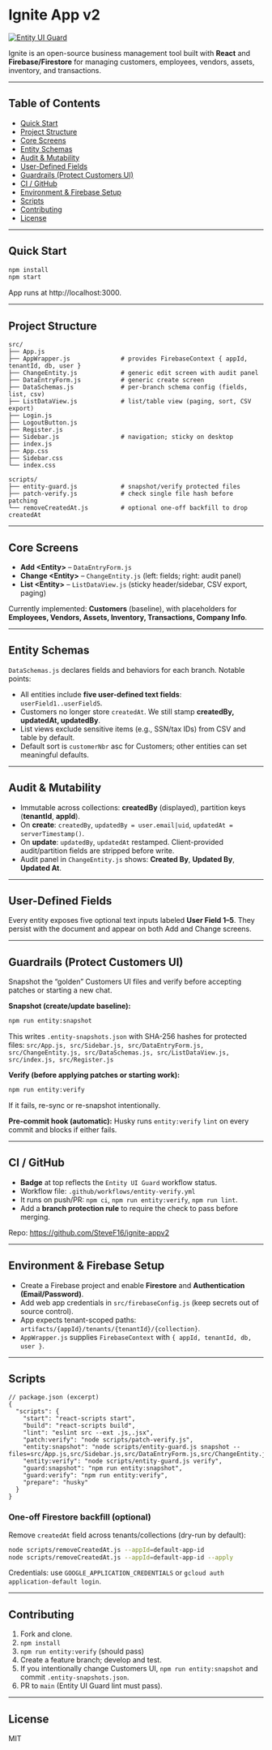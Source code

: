 # Ignite App v2
<!-- inline-review: Promote the actual app name/version; remove CRA boilerplate -->

[![Entity UI Guard](https://github.com/SteveF16/ignite-appv2/actions/workflows/entity-verify.yml/badge.svg)](https://github.com/SteveF16/ignite-appv2/actions/workflows/entity-verify.yml)
<!-- inline-review: CI badge surfaces the Customers UI guardrail status -->

Ignite is an open-source business management tool built with **React** and **Firebase/Firestore** for managing customers, employees, vendors, assets, inventory, and transactions.
<!-- inline-review: Expanded overview to reflect multi-entity scope -->

---

## Table of Contents
<!-- inline-review: Add ToC so new contributors can navigate quickly -->
- [Quick Start](#quick-start)
- [Project Structure](#project-structure)
- [Core Screens](#core-screens)
- [Entity Schemas](#entity-schemas)
- [Audit & Mutability](#audit--mutability)
- [User-Defined Fields](#user-defined-fields)
- [Guardrails (Protect Customers UI)](#guardrails-protect-customers-ui)
- [CI / GitHub](#ci--github)
- [Environment & Firebase Setup](#environment--firebase-setup)
- [Scripts](#scripts)
- [Contributing](#contributing)
- [License](#license)

---

## Quick Start
<!-- inline-review: Replace CRA boilerplate with concrete steps used in this repo -->

```bash
npm install
npm start
```

App runs at http://localhost:3000.

---

## Project Structure
<!-- inline-review: Replace partial tree with current files and scripts -->

```
src/
├── App.js
├── AppWrapper.js              # provides FirebaseContext { appId, tenantId, db, user }
├── ChangeEntity.js            # generic edit screen with audit panel
├── DataEntryForm.js           # generic create screen
├── DataSchemas.js             # per-branch schema config (fields, list, csv)
├── ListDataView.js            # list/table view (paging, sort, CSV export)
├── Login.js
├── LogoutButton.js
├── Register.js
├── Sidebar.js                 # navigation; sticky on desktop
├── index.js
├── App.css
├── Sidebar.css
└── index.css

scripts/
├── entity-guard.js            # snapshot/verify protected files
├── patch-verify.js            # check single file hash before patching
└── removeCreatedAt.js         # optional one-off backfill to drop createdAt
```

---

## Core Screens
<!-- inline-review: Document the three standardized screens per entity -->

- **Add &lt;Entity&gt;** – `DataEntryForm.js`
- **Change &lt;Entity&gt;** – `ChangeEntity.js` (left: fields; right: audit panel)
- **List &lt;Entity&gt;** – `ListDataView.js` (sticky header/sidebar, CSV export, paging)

Currently implemented: **Customers** (baseline), with placeholders for **Employees, Vendors, Assets, Inventory, Transactions, Company Info**.

---

## Entity Schemas
<!-- inline-review: Explain how DataSchemas.js drives Add/Change/List -->

`DataSchemas.js` declares fields and behaviors for each branch. Notable points:

- All entities include **five user-defined text fields**: `userField1..userField5`. <!-- inline-review -->
- Customers no longer store `createdAt`. We still stamp **createdBy, updatedAt, updatedBy**. <!-- inline-review -->
- List views exclude sensitive items (e.g., SSN/tax IDs) from CSV and table by default.
- Default sort is `customerNbr` asc for Customers; other entities can set meaningful defaults.

---

## Audit & Mutability
<!-- inline-review: Centralize audit behavior so new entities follow the same rules -->

- Immutable across collections: **createdBy** (displayed), partition keys (**tenantId**, **appId**).
- On **create**: `createdBy`, `updatedBy = user.email|uid`, `updatedAt = serverTimestamp()`.
- On **update**: `updatedBy`, `updatedAt` restamped. Client-provided audit/partition fields are stripped before write.
- Audit panel in `ChangeEntity.js` shows: **Created By**, **Updated By**, **Updated At**.

---

## User-Defined Fields
<!-- inline-review: Make the flexibility explicit for all entities -->

Every entity exposes five optional text inputs labeled **User Field 1–5**. They persist with the document and appear on both Add and Change screens.

---

## Guardrails (Protect Customers UI)
<!-- inline-review: Document the snapshot/verify flow that prevents regressions -->

Snapshot the “golden” Customers UI files and verify before accepting patches or starting a new chat.

**Snapshot (create/update baseline):**
```bash
npm run entity:snapshot
```
This writes `.entity-snapshots.json` with SHA-256 hashes for protected files:
`src/App.js, src/Sidebar.js, src/DataEntryForm.js, src/ChangeEntity.js, src/DataSchemas.js, src/ListDataView.js, src/index.js, src/Register.js`

**Verify (before applying patches or starting work):**
```bash
npm run entity:verify
```
If it fails, re-sync or re-snapshot intentionally.

**Pre-commit hook (automatic):**
Husky runs `entity:verify`  `lint` on every commit and blocks if either fails.

---

## CI / GitHub
<!-- inline-review: CI mirrors local guardrails; add branch protection guidance -->

- **Badge** at top reflects the `Entity UI Guard` workflow status.
- Workflow file: `.github/workflows/entity-verify.yml`
- It runs on push/PR: `npm ci`, `npm run entity:verify`, `npm run lint`.
- Add a **branch protection rule** to require the check to pass before merging.

Repo: https://github.com/SteveF16/ignite-appv2

---

## Environment & Firebase Setup
<!-- inline-review: Clarify Firebase expectations and multitenant pathing -->

- Create a Firebase project and enable **Firestore** and **Authentication (Email/Password)**.
- Add web app credentials in `src/firebaseConfig.js` (keep secrets out of source control).
- App expects tenant-scoped paths: `artifacts/{appId}/tenants/{tenantId}/{collection}`.
- `AppWrapper.js` supplies `FirebaseContext` with `{ appId, tenantId, db, user }`.

---

## Scripts
<!-- inline-review: Surface the key npm scripts as source-of-truth -->

```jsonc
// package.json (excerpt)
{
  "scripts": {
    "start": "react-scripts start",
    "build": "react-scripts build",
    "lint": "eslint src --ext .js,.jsx",
    "patch:verify": "node scripts/patch-verify.js",
    "entity:snapshot": "node scripts/entity-guard.js snapshot --files=src/App.js,src/Sidebar.js,src/DataEntryForm.js,src/ChangeEntity.js,src/DataSchemas.js,src/ListDataView.js,src/index.js,src/Register.js",
    "entity:verify": "node scripts/entity-guard.js verify",
    "guard:snapshot": "npm run entity:snapshot",
    "guard:verify": "npm run entity:verify",
    "prepare": "husky"
  }
}
```

### One-off Firestore backfill (optional)
Remove `createdAt` field across tenants/collections (dry-run by default):
```bash
node scripts/removeCreatedAt.js --appId=default-app-id
node scripts/removeCreatedAt.js --appId=default-app-id --apply
```

Credentials: use `GOOGLE_APPLICATION_CREDENTIALS` or `gcloud auth application-default login`.

---

## Contributing
<!-- inline-review: Standard OSS flow tailored to this repo -->

1. Fork and clone.
2. `npm install`
3. `npm run entity:verify` (should pass)  
4. Create a feature branch; develop and test.
5. If you intentionally change Customers UI, `npm run entity:snapshot` and commit `.entity-snapshots.json`.
6. PR to `main` (Entity UI Guard  lint must pass).

---

## License

MIT

